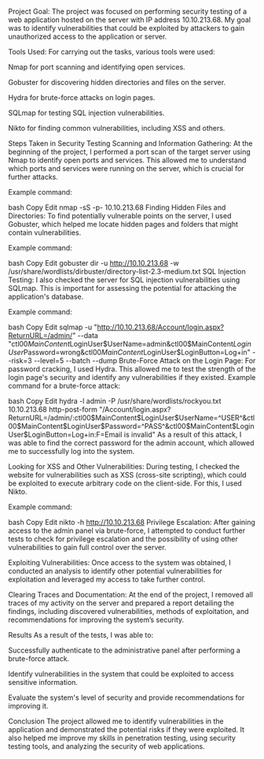 Project Goal:
The project was focused on performing security testing of a web application hosted on the server with IP address 10.10.213.68. My goal was to identify vulnerabilities that could be exploited by attackers to gain unauthorized access to the application or server.

Tools Used:
For carrying out the tasks, various tools were used:

Nmap for port scanning and identifying open services.

Gobuster for discovering hidden directories and files on the server.

Hydra for brute-force attacks on login pages.

SQLmap for testing SQL injection vulnerabilities.

Nikto for finding common vulnerabilities, including XSS and others.

Steps Taken in Security Testing
Scanning and Information Gathering:
At the beginning of the project, I performed a port scan of the target server using Nmap to identify open ports and services. This allowed me to understand which ports and services were running on the server, which is crucial for further attacks.

Example command:

bash
Copy
Edit
nmap -sS -p- 10.10.213.68
Finding Hidden Files and Directories:
To find potentially vulnerable points on the server, I used Gobuster, which helped me locate hidden pages and folders that might contain vulnerabilities.

Example command:

bash
Copy
Edit
gobuster dir -u http://10.10.213.68 -w /usr/share/wordlists/dirbuster/directory-list-2.3-medium.txt
SQL Injection Testing:
I also checked the server for SQL injection vulnerabilities using SQLmap. This is important for assessing the potential for attacking the application's database.

Example command:

bash
Copy
Edit
sqlmap -u "http://10.10.213.68/Account/login.aspx?ReturnURL=/admin/" --data "ctl00$MainContent$LoginUser$UserName=admin&ctl00$MainContent$LoginUser$Password=wrong&ctl00$MainContent$LoginUser$LoginButton=Log+in" --risk=3 --level=5 --batch --dump
Brute-Force Attack on the Login Page:
For password cracking, I used Hydra. This allowed me to test the strength of the login page's security and identify any vulnerabilities if they existed. Example command for a brute-force attack:

bash
Copy
Edit
hydra -l admin -P /usr/share/wordlists/rockyou.txt 10.10.213.68 http-post-form "/Account/login.aspx?ReturnURL=/admin/:ctl00\$MainContent\$LoginUser\$UserName=^USER^&ctl00\$MainContent\$LoginUser\$Password=^PASS^&ctl00\$MainContent\$LoginUser\$LoginButton=Log+in:F=Email is invalid"
As a result of this attack, I was able to find the correct password for the admin account, which allowed me to successfully log into the system.

Looking for XSS and Other Vulnerabilities:
During testing, I checked the website for vulnerabilities such as XSS (cross-site scripting), which could be exploited to execute arbitrary code on the client-side. For this, I used Nikto.

Example command:

bash
Copy
Edit
nikto -h http://10.10.213.68
Privilege Escalation:
After gaining access to the admin panel via brute-force, I attempted to conduct further tests to check for privilege escalation and the possibility of using other vulnerabilities to gain full control over the server.

Exploiting Vulnerabilities:
Once access to the system was obtained, I conducted an analysis to identify other potential vulnerabilities for exploitation and leveraged my access to take further control.

Clearing Traces and Documentation:
At the end of the project, I removed all traces of my activity on the server and prepared a report detailing the findings, including discovered vulnerabilities, methods of exploitation, and recommendations for improving the system’s security.

Results
As a result of the tests, I was able to:

Successfully authenticate to the administrative panel after performing a brute-force attack.

Identify vulnerabilities in the system that could be exploited to access sensitive information.

Evaluate the system's level of security and provide recommendations for improving it.

Conclusion
The project allowed me to identify vulnerabilities in the application and demonstrated the potential risks if they were exploited. It also helped me improve my skills in penetration testing, using security testing tools, and analyzing the security of web applications.

